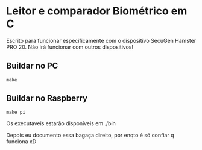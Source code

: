 # Leitor e comparador Biométrico em C

Escrito para funcionar especificamente com o dispositivo SecuGen Hamster PRO 20. Não irá funcionar com outros dispositivos!

## Buildar no PC
```
make
```

## Buildar no Raspberry
```
make pi
```

Os executaveis estarão disponíveis em ./bin

Depois eu documento essa bagaça direito, por enqto é só confiar q funciona xD